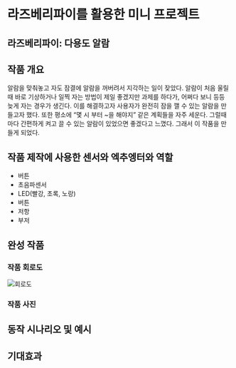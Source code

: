 # 라즈베리파이를 활용한 미니 프로젝트
## 라즈베리파이: 다용도 알람

## 작품 개요
  알람을 맞춰놓고 자도 잠결에 알람을 꺼버려서 지각하는 일이 잦았다. 알람이 처음 울릴 때 바로 기상하거나 일찍 자는 방법이 제일 좋겠지만 과제를 하다가, 어쩌다 보니 등등 늦게 자는 경우가 생긴다. 이를 해결하고자 사용자가 완전히 잠을 깰 수 있는 알람을 만들고자 했다. 또한 평소에 “몇 시 부터 ~을 해야지” 같은 계획들을 자주 세운다. 그럴때마다 간편하게 켜고 끌 수 있는 알람이 있었으면 좋겠다고 느꼈다. 그래서 이 작품을 만들게 되었다.

## 작품 제작에 사용한 센서와 엑추엥터와 역할
- 버튼
- 초음파센서
- LED(빨강, 초록, 노랑)
- 버튼
- 저항
- 부저

## 완성 작품
### 작품 회로도
![회로도](https://github.com/ANYUNSEONG/finaltest/assets/131340804/c7ec37ae-175b-473c-ba69-afac3c10b5d4)
### 작품 사진

## 동작 시나리오 및 예시

## 기대효과
